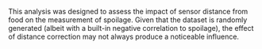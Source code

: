 This analysis was designed to assess the impact of sensor distance from food on the measurement of spoilage.
Given that the dataset is randomly generated (albeit with a built-in negative correlation to spoilage), the effect of distance correction may not always produce a noticeable influence.

